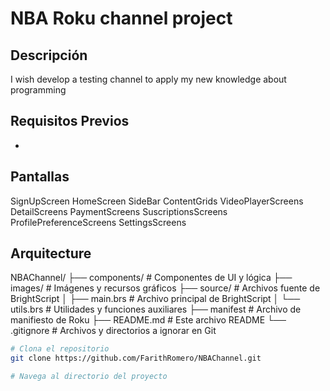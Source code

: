 # NBA Roku channel project

## Descripción
I wish develop a testing channel to apply my new knowledge about programming

## Requisitos Previos
-

## Pantallas
SignUpScreen
HomeScreen
SideBar
ContentGrids
VideoPlayerScreens
DetailScreens
PaymentScreens
SuscriptionsScreens
ProfilePreferenceScreens
SettingsScreens


## Arquitecture
NBAChannel/
├── components/       # Componentes de UI y lógica
├── images/           # Imágenes y recursos gráficos
├── source/           # Archivos fuente de BrightScript
│   ├── main.brs      # Archivo principal de BrightScript
│   └── utils.brs     # Utilidades y funciones auxiliares
├── manifest          # Archivo de manifiesto de Roku
├── README.md         # Este archivo README
└── .gitignore        # Archivos y directorios a ignorar en Git

```bash
# Clona el repositorio
git clone https://github.com/FarithRomero/NBAChannel.git

# Navega al directorio del proyecto
